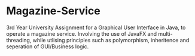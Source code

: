 # Magazine-Service
3rd Year University Assignment for a Graphical User Interface in Java, to operate a magazine service. Involving the use of JavaFX and multi-threading, while utlising principles such as polymorphism, inheritence and seperation of GUI/Business logic.
